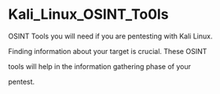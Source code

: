 # Kali_Linux_OSINT_To0ls

OSINT Tools you will need if you are pentesting with Kali Linux.

Finding information about your target is crucial. These OSINT 

tools will help in the information gathering phase of your

pentest.


